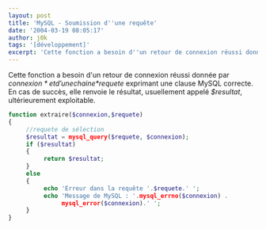 ```yaml
---
layout: post
title: 'MySQL - Soumission d''une requête'
date: '2004-03-19 08:05:17'
author: j0k
tags: '[développement]'
excerpt: 'Cette fonction a besoin d''un retour de connexion réussi donnée par *$connexion* et d''une chaine *$requete* exprimant une clause MySQL correcte.'
---
```


Cette fonction a besoin d'un retour de connexion réussi donnée par *$connexion* et d'une chaine *$requete* exprimant une clause MySQL correcte. En cas de succès, elle renvoie le résultat, usuellement appelé *$resultat*, ultérieurement exploitable.

```php
function extraire($connexion,$requete)
{
     //requete de sélection
     $resultat = mysql_query($requete, $connexion);
     if ($resultat)
     {
          return $resultat;
     }
     else
     {
          echo 'Erreur dans la requête '.$requete.' ';
          echo 'Message de MySQL : '.mysql_errno($connexion) .
               mysql_error($connexion).' ';
     }
}
```
